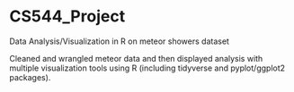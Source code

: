 # CS544_Project
Data Analysis/Visualization in R on meteor showers dataset

Cleaned and wrangled meteor data and then displayed analysis with multiple visualization tools using R (including tidyverse and pyplot/ggplot2 packages).

